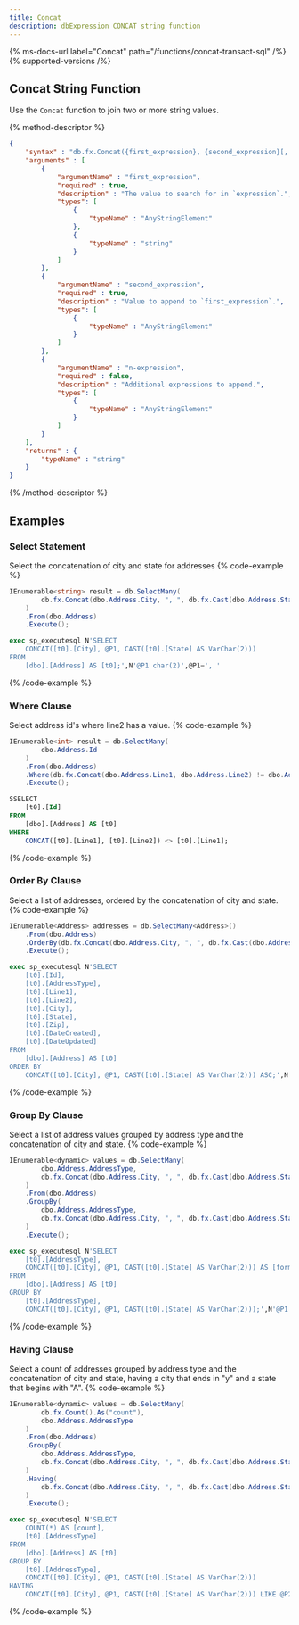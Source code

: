 ```yaml
---
title: Concat
description: dbExpression CONCAT string function
---
```


{% ms-docs-url label="Concat" path="/functions/concat-transact-sql" /%}
{% supported-versions /%}

## Concat String Function

Use the `Concat` function to join two or more string values.

{% method-descriptor %}
```json
{
    "syntax" : "db.fx.Concat({first_expression}, {second_expression}[, ...{n-expression}])",
    "arguments" : [
        {
            "argumentName" : "first_expression",
            "required" : true,
            "description" : "The value to search for in `expression`.",
            "types": [
                { 
                    "typeName" : "AnyStringElement"
                },
                { 
                    "typeName" : "string"
                }
            ]
        },
        {
            "argumentName" : "second_expression",
            "required" : true,
            "description" : "Value to append to `first_expression`.",
            "types": [
                { 
                    "typeName" : "AnyStringElement"
                }
            ]
        },
        {
            "argumentName" : "n-expression",
            "required" : false,
            "description" : "Additional expressions to append.",
            "types": [
                { 
                    "typeName" : "AnyStringElement"
                }
            ]
        }              
    ],
    "returns" : { 
        "typeName" : "string"
    }
}
```
{% /method-descriptor %}

## Examples
### Select Statement
Select the concatenation of city and state for addresses
{% code-example %}
```csharp
IEnumerable<string> result = db.SelectMany(
		db.fx.Concat(dbo.Address.City, ", ", db.fx.Cast(dbo.Address.State).AsVarChar(2))
	)
	.From(dbo.Address)
	.Execute();
```
```sql
exec sp_executesql N'SELECT
    CONCAT([t0].[City], @P1, CAST([t0].[State] AS VarChar(2)))
FROM
    [dbo].[Address] AS [t0];',N'@P1 char(2)',@P1=', '
```
{% /code-example %}

### Where Clause
Select address id's where line2 has a value.
{% code-example %}
```csharp
IEnumerable<int> result = db.SelectMany(
		dbo.Address.Id
	)
	.From(dbo.Address)
    .Where(db.fx.Concat(dbo.Address.Line1, dbo.Address.Line2) != dbo.Address.Line1)
	.Execute();
```
```sql
SSELECT
    [t0].[Id]
FROM
    [dbo].[Address] AS [t0]
WHERE
    CONCAT([t0].[Line1], [t0].[Line2]) <> [t0].[Line1];
```
{% /code-example %}

### Order By Clause
Select a list of addresses, ordered by the concatenation of city and state.
{% code-example %}
```csharp
IEnumerable<Address> addresses = db.SelectMany<Address>()
    .From(dbo.Address)
    .OrderBy(db.fx.Concat(dbo.Address.City, ", ", db.fx.Cast(dbo.Address.State).AsVarChar(2)))
    .Execute();
```
```sql
exec sp_executesql N'SELECT
    [t0].[Id],
    [t0].[AddressType],
    [t0].[Line1],
    [t0].[Line2],
    [t0].[City],
    [t0].[State],
    [t0].[Zip],
    [t0].[DateCreated],
    [t0].[DateUpdated]
FROM
    [dbo].[Address] AS [t0]
ORDER BY
    CONCAT([t0].[City], @P1, CAST([t0].[State] AS VarChar(2))) ASC;',N'@P1 char(2)',@P1=', '
```
{% /code-example %}

### Group By Clause
Select a list of address values grouped by address type and the concatenation of city and state.
{% code-example %}
```csharp
IEnumerable<dynamic> values = db.SelectMany(
        dbo.Address.AddressType,
        db.fx.Concat(dbo.Address.City, ", ", db.fx.Cast(dbo.Address.State).AsVarChar(2)).As("formatted_city_state")
    )
    .From(dbo.Address)
    .GroupBy(
        dbo.Address.AddressType,
        db.fx.Concat(dbo.Address.City, ", ", db.fx.Cast(dbo.Address.State).AsVarChar(2))
    )
    .Execute();
```
```sql
exec sp_executesql N'SELECT
    [t0].[AddressType],
    CONCAT([t0].[City], @P1, CAST([t0].[State] AS VarChar(2))) AS [formatted_city_state]
FROM
    [dbo].[Address] AS [t0]
GROUP BY
    [t0].[AddressType],
    CONCAT([t0].[City], @P1, CAST([t0].[State] AS VarChar(2)));',N'@P1 char(2)',@P1=', '
```
{% /code-example %}

### Having Clause
Select a count of addresses grouped by address type and the concatenation of city and state, having a city
 that ends in "y" and a state that begins with "A".
{% code-example %}
```csharp
IEnumerable<dynamic> values = db.SelectMany(
        db.fx.Count().As("count"),            
        dbo.Address.AddressType
    )
    .From(dbo.Address)
    .GroupBy(
        dbo.Address.AddressType,
        db.fx.Concat(dbo.Address.City, ", ", db.fx.Cast(dbo.Address.State).AsVarChar(2))
    )
    .Having(
        db.fx.Concat(dbo.Address.City, ", ", db.fx.Cast(dbo.Address.State).AsVarChar(2)).Like("%y, A%")
    )
    .Execute();
```
```sql
exec sp_executesql N'SELECT
	COUNT(*) AS [count],
	[t0].[AddressType]
FROM
	[dbo].[Address] AS [t0]
GROUP BY
	[t0].[AddressType],
	CONCAT([t0].[City], @P1, CAST([t0].[State] AS VarChar(2)))
HAVING
	CONCAT([t0].[City], @P1, CAST([t0].[State] AS VarChar(2))) LIKE @P2;',N'@P1 varchar(2),@P2 varchar(6)',@P1=', ',@P2='%y, A%'
```
{% /code-example %}


